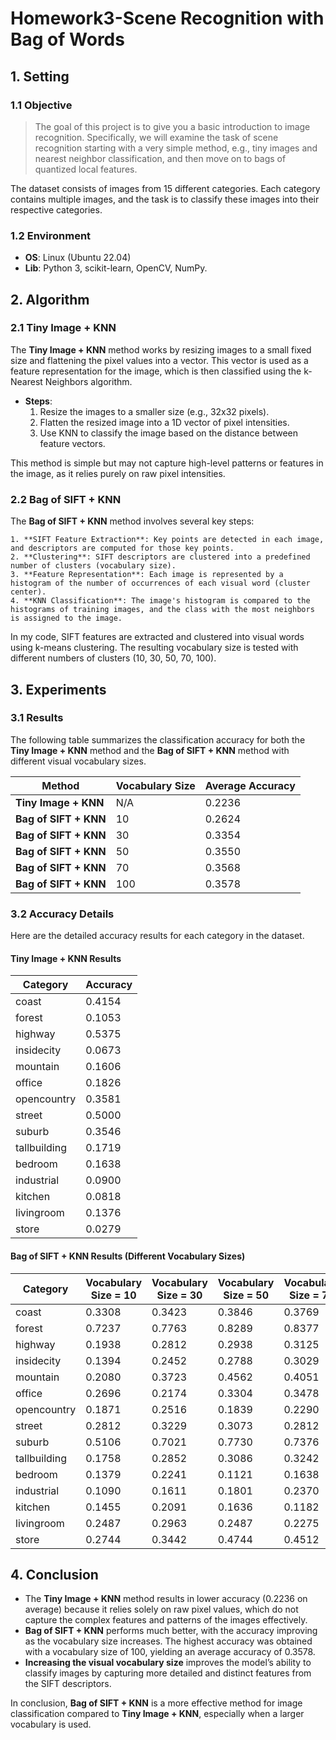 # Homework3-Scene Recognition with Bag of Words

## 1. Setting

### 1.1 Objective

> The goal of this project is to give you a basic introduction to image recognition.
> Specifically, we will examine the task of scene recognition starting with a very simple
> method, e.g., tiny images and nearest neighbor classification, and then move on to
> bags of quantized local features.

The dataset consists of images from 15 different categories. Each category contains multiple images, and the task is to classify these images into their respective categories.

### 1.2 Environment

- **OS**: Linux (Ubuntu 22.04)
- **Lib**: Python 3, scikit-learn, OpenCV, NumPy.



## 2. Algorithm

### 2.1 Tiny Image + KNN

The **Tiny Image + KNN** method works by resizing images to a small fixed size and flattening the pixel values into a vector. This vector is used as a feature representation for the image, which is then classified using the k-Nearest Neighbors algorithm. 

- **Steps**:  
  	1. Resize the images to a smaller size (e.g., 32x32 pixels).  
  	1. Flatten the resized image into a 1D vector of pixel intensities.  
  	1. Use KNN to classify the image based on the distance between feature vectors. 

This method is simple but may not capture high-level patterns or features in the image, as it relies purely on raw pixel intensities. 

### 2.2 Bag of SIFT + KNN 

The **Bag of SIFT + KNN** method involves several key steps: 

 	1. **SIFT Feature Extraction**: Key points are detected in each image, and descriptors are computed for those key points. 
 	2. **Clustering**: SIFT descriptors are clustered into a predefined number of clusters (vocabulary size). 
 	3. **Feature Representation**: Each image is represented by a histogram of the number of occurrences of each visual word (cluster center). 
 	4. **KNN Classification**: The image's histogram is compared to the histograms of training images, and the class with the most neighbors is assigned to the image. 

In my code, SIFT features are extracted and clustered into visual words using k-means clustering. The resulting vocabulary size is tested with different numbers of clusters (10, 30, 50, 70, 100).



##  3. Experiments

### 3.1 Results

The following table summarizes the classification accuracy for both the **Tiny Image + KNN** method and the **Bag of SIFT + KNN** method with different visual vocabulary sizes.

| **Method**            | **Vocabulary Size** | **Average Accuracy** |
| --------------------- | ------------------- | -------------------- |
| **Tiny Image + KNN**  | N/A                 | 0.2236               |
| **Bag of SIFT + KNN** | 10                  | 0.2624               |
| **Bag of SIFT + KNN** | 30                  | 0.3354               |
| **Bag of SIFT + KNN** | 50                  | 0.3550               |
| **Bag of SIFT + KNN** | 70                  | 0.3568               |
| **Bag of SIFT + KNN** | 100                 | 0.3578               |

### 3.2 Accuracy Details

Here are the detailed accuracy results for each category in the dataset.

#### Tiny Image + KNN Results

| **Category** | **Accuracy** |
| ------------ | ------------ |
| coast        | 0.4154       |
| forest       | 0.1053       |
| highway      | 0.5375       |
| insidecity   | 0.0673       |
| mountain     | 0.1606       |
| office       | 0.1826       |
| opencountry  | 0.3581       |
| street       | 0.5000       |
| suburb       | 0.3546       |
| tallbuilding | 0.1719       |
| bedroom      | 0.1638       |
| industrial   | 0.0900       |
| kitchen      | 0.0818       |
| livingroom   | 0.1376       |
| store        | 0.0279       |

#### Bag of SIFT + KNN Results (Different Vocabulary Sizes)

| **Category** | **Vocabulary Size = 10** | **Vocabulary Size = 30** | **Vocabulary Size = 50** | **Vocabulary Size = 70** | **Vocabulary Size = 100** |
| ------------ | ------------------------ | ------------------------ | ------------------------ | ------------------------ | ------------------------- |
| coast        | 0.3308                   | 0.3423                   | 0.3846                   | 0.3769                   | 0.3654                    |
| forest       | 0.7237                   | 0.7763                   | 0.8289                   | 0.8377                   | 0.8026                    |
| highway      | 0.1938                   | 0.2812                   | 0.2938                   | 0.3125                   | 0.3375                    |
| insidecity   | 0.1394                   | 0.2452                   | 0.2788                   | 0.3029                   | 0.2740                    |
| mountain     | 0.2080                   | 0.3723                   | 0.4562                   | 0.4051                   | 0.4307                    |
| office       | 0.2696                   | 0.2174                   | 0.3304                   | 0.3478                   | 0.3130                    |
| opencountry  | 0.1871                   | 0.2516                   | 0.1839                   | 0.2290                   | 0.1935                    |
| street       | 0.2812                   | 0.3229                   | 0.3073                   | 0.2812                   | 0.2448                    |
| suburb       | 0.5106                   | 0.7021                   | 0.7730                   | 0.7376                   | 0.8014                    |
| tallbuilding | 0.1758                   | 0.2852                   | 0.3086                   | 0.3242                   | 0.3438                    |
| bedroom      | 0.1379                   | 0.2241                   | 0.1121                   | 0.1638                   | 0.1466                    |
| industrial   | 0.1090                   | 0.1611                   | 0.1801                   | 0.2370                   | 0.1848                    |
| kitchen      | 0.1455                   | 0.2091                   | 0.1636                   | 0.1182                   | 0.1818                    |
| livingroom   | 0.2487                   | 0.2963                   | 0.2487                   | 0.2275                   | 0.2487                    |
| store        | 0.2744                   | 0.3442                   | 0.4744                   | 0.4512                   | 0.4977                    |

## 4. Conclusion

- The **Tiny Image + KNN** method results in lower accuracy (0.2236 on average) because it relies solely on raw pixel values, which do not capture the complex features and patterns of the images effectively.
- **Bag of SIFT + KNN** performs much better, with the accuracy improving as the vocabulary size increases. The highest accuracy was obtained with a vocabulary size of 100, yielding an average accuracy of 0.3578.
- **Increasing the visual vocabulary size** improves the model’s ability to classify images by capturing more detailed and distinct features from the SIFT descriptors.

In conclusion, **Bag of SIFT + KNN** is a more effective method for image classification compared to **Tiny Image + KNN**, especially when a larger vocabulary is used.

